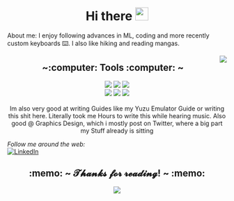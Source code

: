 <h1 align="center"> Hi there  <img src="https://user-images.githubusercontent.com/34478245/133010447-6db0ffae-5e61-49f3-a158-1ad768929078.gif" width="30px"> </h1>

About me:
I enjoy following advances in ML, coding and more recently custom keyboards :keyboard:. I also like hiking and reading mangas.	


<img src="https://user-images.githubusercontent.com/34478245/133010080-e8ffeadf-58a3-4b43-8eef-44a3d961fbd1.gif" align="right">
<div>
  <h2 align="center"> ~:computer: Tools :computer: ~ </h2>
  <p align="center">
    <img src="https://img.shields.io/badge/adobe%20photoshop%20-%2331A8FF.svg?&style=for-the-badge&logo=adobe%20photoshop&logoColor=white"/>
    <img src="https://img.shields.io/badge/html5%20-%23E34F26.svg?&style=for-the-badge&logo=html5&logoColor=white"/>
    <img src="https://img.shields.io/badge/css3%20-%231572B6.svg?&style=for-the-badge&logo=css3&logoColor=white"/>
    <br>
    <img src="https://img.shields.io/badge/node.js%20-%2343853D.svg?&style=for-the-badge&logo=node.js&logoColor=white"/>
    <img src="https://img.shields.io/badge/javascript%20-%23323330.svg?&style=for-the-badge&logo=javascript&logoColor=%23F7DF1E"/>
    <img src="https://img.shields.io/badge/git%20-%23F05033.svg?&style=for-the-badge&logo=git&logoColor=white"/> <br><br>
    Im also very good at writing Guides like my Yuzu Emulator Guide or writing this shit here. Literally took me Hours to write this while hearing music. Also good @ Graphics Design, which i mostly post on Twitter, where a big part my Stuff already is sitting
  </p>
</div>



<div style="align: center">
  <i>Follow me around the web:</i><br>
  <a href="linkedin.com/in/hoël-bagard-b4156a109/" target="_blank"><img src="https://img.shields.io/badge/LinkedIn-%230077B5.svg?&style=flat-square&logo=linkedin&logoColor=white" alt="LinkedIn"></a>
</div>

<h2 align="center"> :memo: ~ 𝓣𝓱𝓪𝓷𝓴𝓼 𝓯𝓸𝓻 𝓻𝓮𝓪𝓭𝓲𝓷𝓰! ~ :memo: </h2>
<div align="center">
  <img src="https://user-images.githubusercontent.com/34478245/133010664-9648f00a-cfbf-46f7-baeb-f409043b153a.gif">
</div>

